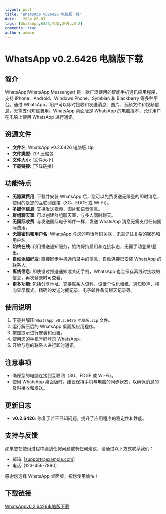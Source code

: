 ```yaml
---
layout: post
title: "WhatsApp v026426 电脑版下载"
date:   2024-06-03
tags: [WhatsApp,6426,电脑,发送,v0.2]
comments: true
author: admin
---
```

# WhatsApp v0.2.6426 电脑版下载

## 简介
WhatsApp(WhatsApp Messenger) 是一款广泛使用的智能手机通讯应用程序，支持 iPhone、Android、Windows Phone、Symbian 和 Blackberry 等多种平台。通过 WhatsApp，用户可以即时接收和发送消息、图片、音频文件和视频信息，无需支付短信费用。WhatsApp 桌面版是 WhatsApp 的电脑版本，允许用户在电脑上使用 WhatsApp 进行通讯。

## 资源文件
- **文件名**: WhatsApp v0.2.6426 电脑版.zip
- **文件类型**: ZIP 压缩包
- **文件大小**: [文件大小]
- **下载链接**: [下载链接]

## 功能特点
- **无隐藏费用**: 下载并安装 WhatsApp 后，您可以免费发送无限量的即时消息，使用的是您的互联网连接（3G、EDGE 或 Wi-Fi）。
- **多媒体信息**: 支持发送视频、图片和语音信息。
- **群组聊天室**: 可以创建群组聊天室，与多人同时聊天。
- **无国际收费**: 与发送国际电子邮件一样，发送 WhatsApp 消息无需支付任何国际费用。
- **无需密码和用户名**: WhatsApp 与您的电话号码关联，无需记住复杂的密码和用户名。
- **始终在线**: 利用推送通知服务，始终保持启用和连接状态，无需手动登录/登出。
- **自动添加好友**: 直接同步手机通讯录中的信息，自动连接已安装 WhatsApp 的联系人。
- **离线信息**: 即使错过推送通知或关闭手机，WhatsApp 也会保存离线时接收的信息，再次登录时可查看。
- **更多功能**: 包括分享地址、交换联系人资料、设置个性化墙纸、通知铃声、横向显示模式、精确的发送时间记录、电子邮件备份聊天记录等。

## 使用说明
1. 下载并解压 `WhatsApp v0.2.6426 电脑版.zip` 文件。
2. 运行解压后的 WhatsApp 桌面版应用程序。
3. 按照提示进行安装和设置。
4. 使用您的手机号码登录 WhatsApp。
5. 开始与您的联系人进行即时通讯。

## 注意事项
- 确保您的电脑连接到互联网（3G、EDGE 或 Wi-Fi）。
- 使用 WhatsApp 桌面版时，建议保持手机与电脑的同步状态，以确保消息的及时接收和发送。

## 更新日志
- **v0.2.6426**: 修复了若干已知问题，提升了应用程序的稳定性和性能。

## 支持与反馈
如果您在使用过程中遇到任何问题或有任何建议，请通过以下方式联系我们：
- 邮箱: [support@example.com]
- 电话: [123-456-7890]

感谢您选择 WhatsApp 桌面版，祝您使用愉快！

## 下载链接

[WhatsAppv0.2.6426电脑版下载](https://pan.quark.cn/s/7736d4da64ad)